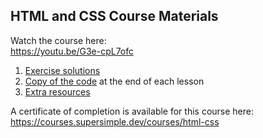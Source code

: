 ## HTML and CSS Course Materials
Watch the course here: <br>
https://youtu.be/G3e-cpL7ofc

1. [Exercise solutions](1-exercise-solutions)
2. [Copy of the code](2-copy-of-code) at the end of each lesson
3. [Extra resources](3-extra)

A certificate of completion is available for this course here:<br>
https://courses.supersimple.dev/courses/html-css